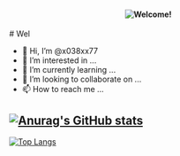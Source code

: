 <h4 align="center">
  <img alt="Welcome!" src="common-readme.png">
</h4>
# Wel

- 👋 Hi, I’m @x038xx77
- 👀 I’m interested in ...
- 🌱 I’m currently learning ...
- 💞️ I’m looking to collaborate on ...
- 📫 How to reach me ...

<!---
x038xx77/x038xx77 is a ✨ special ✨ repository because its `README.md` (this file) appears on your GitHub profile.
You can click the Preview link to take a look at your changes.
--->
[![Anurag's GitHub stats](https://github-readme-stats.vercel.app/api?username=x038xx77)](https://github.com/x038xx77/github-readme-stats)
---
[![Top Langs](https://github-readme-stats.vercel.app/api/top-langs/?username=x038xx77)](https://github.com/x038xx77/github-readme-stats)



